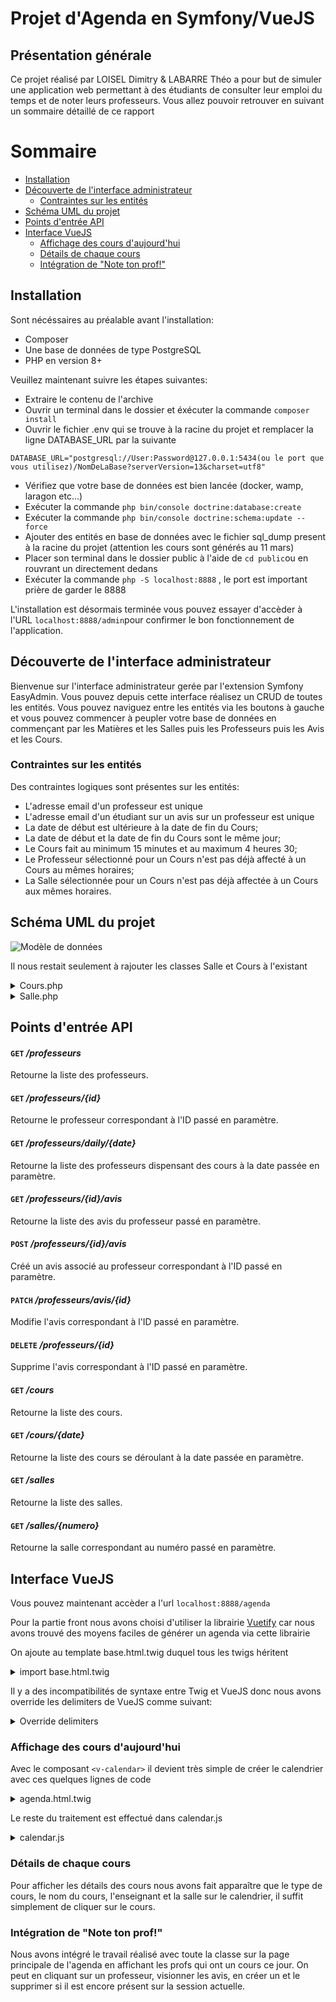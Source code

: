 # Projet d'Agenda en Symfony/VueJS

## Présentation générale

Ce projet réalisé par LOISEL Dimitry & LABARRE Théo a pour but de simuler une application web permettant à des étudiants de consulter leur emploi du temps et de noter leurs professeurs.
Vous allez pouvoir retrouver en suivant un sommaire détaillé de ce rapport

Sommaire
=========
- [Installation](#installation)
- [Découverte de l'interface administrateur](#découverte-de-linterface-administrateur)
    - [Contraintes sur les entités](#contraintes-sur-les-entités)
- [Schéma UML du projet](#schéma-uml-du-projet)
- [Points d'entrée API](#points-dentrée-api)
- [Interface VueJS](#interface-vuejs)
    - [Affichage des cours d'aujourd'hui](#affichage-des-cours-daujourdhui)
    - [Détails de chaque cours](#détails-de-chaque-cours)
    - [Intégration de "Note ton prof!"](#intégration-de-note-ton-prof)

## Installation

Sont nécéssaires au préalable avant l'installation:
- Composer
- Une base de données de type PostgreSQL
- PHP en version 8+

Veuillez maintenant suivre les étapes suivantes:

- Extraire le contenu de l'archive
- Ouvrir un terminal dans le dossier et éxécuter la commande `composer install`
- Ouvrir le fichier .env qui se trouve à la racine du projet et remplacer la ligne DATABASE_URL par la suivante

```dotenv
DATABASE_URL="postgresql://User:Password@127.0.0.1:5434(ou le port que vous utilisez)/NomDeLaBase?serverVersion=13&charset=utf8"
```

- Vérifiez que votre base de données est bien lancée (docker, wamp, laragon etc...)
- Exécuter la commande `php bin/console doctrine:database:create`
- Exécuter la commande `php bin/console doctrine:schema:update --force`
- Ajouter des entités en base de données avec le fichier sql_dump present à la racine du projet (attention les cours sont générés au 11 mars)
- Placer son terminal dans le dossier public à l'aide de `cd public`ou en rouvrant un directement dedans
- Exécuter la commande `php -S localhost:8888` , le port est important prière de garder le 8888

L'installation est désormais terminée vous pouvez essayer d'accèder à l'URL `localhost:8888/admin`pour confirmer le bon fonctionnement de l'application.

## Découverte de l'interface administrateur

Bienvenue sur l'interface administrateur gerée par l'extension Symfony EasyAdmin. Vous pouvez depuis cette interface réalisez un CRUD de toutes les entités.
Vous pouvez naviguez entre les entités via les boutons à gauche et vous pouvez commencer à peupler votre base de données en commençant par les Matières et les Salles puis les Professeurs puis les Avis et les Cours.

### Contraintes sur les entités

Des contraintes logiques sont présentes sur les entités:
- L'adresse email d'un professeur est unique
- L'adresse email d'un étudiant sur un avis sur un professeur est unique
- La date de début est ultérieure à la date de fin du Cours;
- La date de début et la date de fin du Cours sont le même jour;
- Le Cours fait au minimum 15 minutes et au maximum 4 heures 30;
- Le Professeur sélectionné pour un Cours n'est pas déjà affecté à un Cours au mêmes horaires;
- La Salle sélectionnée pour un Cours n'est pas déjà affectée à un Cours aux mêmes horaires.

## Schéma UML du projet

![Modèle de données](https://cdn.discordapp.com/attachments/900280789391011880/951120443761365072/unknown.png)

Il nous restait seulement à rajouter les classes Salle et Cours à l'existant

<details>
  <summary>Cours.php</summary>

```php
#[ORM\Entity(repositoryClass: CoursRepository::class)]
#[DateHeureCours()]
#[SalleDisponible()]
#[ProfesseurDisponible()]
class Cours
{
    #[ORM\Id]
    #[ORM\GeneratedValue]
    #[ORM\Column(type: 'integer')]
    private $id;

    #[ORM\Column(type: 'datetime')]
    private $dateHeureDebut;

    #[ORM\Column(type: 'datetime')]
    private $dateHeureFin;

    #[ORM\Column(type: 'string', length: 255)]
    private $type;

    #[ORM\ManyToOne(targetEntity: Matiere::class, inversedBy: 'cours')]
    #[ORM\JoinColumn(nullable: false)]
    #[Assert\NotNull]
    private $matiere;

    #[ORM\ManyToOne(targetEntity: Professeur::class, inversedBy: 'cours')]
    #[ORM\JoinColumn(nullable: false)]
    #[Assert\NotNull]
    private $professeur;

    #[ORM\ManyToOne(targetEntity: Salle::class, inversedBy: 'cours')]
    #[ORM\JoinColumn(nullable: false)]
    #[Assert\NotNull]
    private $salle;

    ...
}
```

</details>

<details>
  <summary>Salle.php</summary>

```php
#[ORM\Entity(repositoryClass: SalleRepository::class)]
class Salle
{
    #[ORM\Id]
    #[ORM\GeneratedValue]
    #[ORM\Column(type: 'integer')]
    private $id;

    #[ORM\Column(type: 'string', length: 255)]
    private $numero;

    #[ORM\OneToMany(mappedBy: 'salle', targetEntity: Cours::class)]
    private $cours;

    ...
}
```
</details>

## Points d'entrée API

#### `GET` */professeurs*
Retourne la liste des professeurs.

#### `GET` */professeurs/{id}*
Retourne le professeur correspondant à l'ID passé en paramètre.

#### `GET` */professeurs/daily/{date}*
Retourne la liste des professeurs dispensant des cours à la date passée en paramètre.

#### `GET` */professeurs/{id}/avis*
Retourne la liste des avis du professeur passé en paramètre.

#### `POST` */professeurs/{id}/avis*
Créé un avis associé au professeur correspondant à l'ID passé en paramètre.

#### `PATCH` */professeurs/avis/{id}*
Modifie l'avis correspondant à l'ID passé en paramètre.

#### `DELETE` */professeurs/{id}*
Supprime l'avis correspondant à l'ID passé en paramètre.

#### `GET` */cours*
Retourne la liste des cours.

#### `GET` */cours/{date}*
Retourne la liste des cours se déroulant à la date passée en paramètre.

#### `GET` */salles*
Retourne la liste des salles.

#### `GET` */salles/{numero}*
Retourne la salle correspondant au numéro passé en paramètre.


## Interface VueJS

Vous pouvez maintenant accèder a l'url `localhost:8888/agenda`

Pour la partie front nous avons choisi d'utiliser la librairie [Vuetify](https://vuetifyjs.com/en/) car nous avons trouvé des moyens faciles de générer un agenda via cette librairie


On ajoute au template base.html.twig duquel tous les twigs héritent

<details>
<summary>import base.html.twig</summary>

```html
<head>
  ...
  <link href="https://fonts.googleapis.com/css?family=Roboto:100,300,400,500,700,900" rel="stylesheet">
  <link href="https://cdn.jsdelivr.net/npm/@mdi/font@4.x/css/materialdesignicons.min.css" rel="stylesheet">
  <link href="https://cdn.jsdelivr.net/npm/vuetify@2.x/dist/vuetify.min.css" rel="stylesheet">
  ...
</head>
<body>
  ...
  <script src="https://cdn.jsdelivr.net/npm/vue@2.x/dist/vue.js"></script>
  <script src="https://cdn.jsdelivr.net/npm/vuetify@2.x/dist/vuetify.js"></script>
  ...
</body>
</html>

```
</details>

Il y a des incompatibilités de syntaxe entre Twig et VueJS donc nous avons override les delimiters de VueJS comme suivant:

<details>
<summary>Override delimiters</summary>

```javascript
var app = new Vue({
    delimiters: ['${', '}'],
    el: '#app'
}
```

</details> 


### Affichage des cours d'aujourd'hui

Avec le composant `<v-calendar>` il devient très simple de créer le calendrier avec ces quelques lignes de code

<details>
<summary>agenda.html.twig</summary>

```html
<v-calendar  
	color="primary"
	type="day"
	:first-interval="15"
	:interval-count="24"
	interval-minutes="30"
	:events="events"
	:value="today"
>
</v-calendar>
```
</details>

Le reste du traitement est effectué dans calendar.js

<details>
<summary>calendar.js</summary>

```javascript
var app = new Vue({
    delimiters: ['${', '}'],
    el: '#app',
    vuetify: new Vuetify({
        lang: { current: 'fr'}
    }),
    data: {
        appName: "EDT",
        today: new Date(),
        events: [],
    },
    methods: {
        //renvoie la date du jour au format YYYY-mm-dd
        getFormattedTodaysDate() {
            let year = this.today.getFullYear();
            let month = this.today.getMonth() + 1;
            if(month < 10){month = "0" + month;}
            let day = this.today.getDate();
            if(day < 10){day = "0" + day;}
            let formattedDate = `${ year }-${ month }-${ day }`;
            return formattedDate;
        },
        //fait un appel à l'API pour récupérer la liste des cours du jour
        getCours(){
            let date = this.getFormattedTodaysDate();
            axios.get(this.apiBase + '/cours/' + date )
                .then(response => { this.events = response.data; })
                .catch(error => { console.log(error); })
        }
    },
    mounted() {
        this.getCours();
    }
})
```
</details>


### Détails de chaque cours

Pour afficher les détails des cours nous avons fait apparaître que le type de cours, le nom du cours, l'enseignant et la salle sur le calendrier, il suffit simplement de cliquer sur le cours.

### Intégration de "Note ton prof!"

Nous avons intégré le travail réalisé avec toute la classe sur la page principale de l'agenda en affichant les profs qui ont un cours ce jour.
On peut en cliquant sur un professeur, visionner les avis, en créer un et le supprimer si il est encore présent sur la session actuelle.
